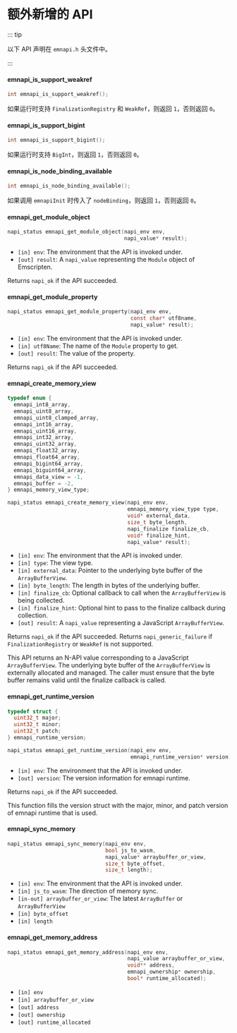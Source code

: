 # 额外新增的 API

::: tip

以下 API 声明在 `emnapi.h` 头文件中。

:::

#### emnapi_is_support_weakref

```c
int emnapi_is_support_weakref();
```

如果运行时支持 `FinalizationRegistry` 和 `WeakRef`，则返回 `1`，否则返回 `0`。

#### emnapi_is_support_bigint

```c
int emnapi_is_support_bigint();
```

如果运行时支持 `BigInt`，则返回 `1`，否则返回 `0`。

#### emnapi_is_node_binding_available

```c
int emnapi_is_node_binding_available();
```

如果调用 `emnapiInit` 时传入了 `nodeBinding`，则返回 `1`，否则返回 `0`。

#### emnapi_get_module_object

```c
napi_status emnapi_get_module_object(napi_env env,
                                     napi_value* result);
```

* `[in] env`: The environment that the API is invoked under.
* `[out] result`: A `napi_value` representing the `Module` object of Emscripten.

Returns `napi_ok` if the API succeeded.

#### emnapi_get_module_property

```c
napi_status emnapi_get_module_property(napi_env env,
                                       const char* utf8name,
                                       napi_value* result);
```

* `[in] env`: The environment that the API is invoked under.
* `[in] utf8Name`: The name of the `Module` property to get.
* `[out] result`: The value of the property.

Returns `napi_ok` if the API succeeded.

#### emnapi_create_memory_view

```c
typedef enum {
  emnapi_int8_array,
  emnapi_uint8_array,
  emnapi_uint8_clamped_array,
  emnapi_int16_array,
  emnapi_uint16_array,
  emnapi_int32_array,
  emnapi_uint32_array,
  emnapi_float32_array,
  emnapi_float64_array,
  emnapi_bigint64_array,
  emnapi_biguint64_array,
  emnapi_data_view = -1,
  emnapi_buffer = -2,
} emnapi_memory_view_type;

napi_status emnapi_create_memory_view(napi_env env,
                                      emnapi_memory_view_type type,
                                      void* external_data,
                                      size_t byte_length,
                                      napi_finalize finalize_cb,
                                      void* finalize_hint,
                                      napi_value* result);
```

* `[in] env`: The environment that the API is invoked under.
* `[in] type`: The view type.
* `[in] external_data`: Pointer to the underlying byte buffer of the
  `ArrayBufferView`.
* `[in] byte_length`: The length in bytes of the underlying buffer.
* `[in] finalize_cb`: Optional callback to call when the `ArrayBufferView` is being
  collected.
* `[in] finalize_hint`: Optional hint to pass to the finalize callback during
  collection.
* `[out] result`: A `napi_value` representing a JavaScript `ArrayBufferView`.

Returns `napi_ok` if the API succeeded.
Returns `napi_generic_failure` if `FinalizationRegistry` or `WeakRef` is not supported.

This API returns an N-API value corresponding to a JavaScript `ArrayBufferView`.
The underlying byte buffer of the `ArrayBufferView` is externally allocated and
managed. The caller must ensure that the byte buffer remains valid until the
finalize callback is called.

#### emnapi_get_runtime_version

```c
typedef struct {
  uint32_t major;
  uint32_t minor;
  uint32_t patch;
} emnapi_runtime_version;

napi_status emnapi_get_runtime_version(napi_env env,
                                       emnapi_runtime_version* version);
```

* `[in] env`: The environment that the API is invoked under.
* `[out] version`: The version information for emnapi runtime.

Returns `napi_ok` if the API succeeded.

This function fills the version struct with the major, minor, and patch version of emnapi runtime that is used.

#### emnapi_sync_memory

```c
napi_status emnapi_sync_memory(napi_env env,
                               bool js_to_wasm,
                               napi_value* arraybuffer_or_view,
                               size_t byte_offset,
                               size_t length);
```

* `[in] env`: The environment that the API is invoked under.
* `[in] js_to_wasm`: The direction of memory sync.
* `[in-out] arraybuffer_or_view`: The latest `ArrayBuffer` or `ArrayBufferView`
* `[in] byte_offset`
* `[in] length`

#### emnapi_get_memory_address

```c
napi_status emnapi_get_memory_address(napi_env env,
                                      napi_value arraybuffer_or_view,
                                      void** address,
                                      emnapi_ownership* ownership,
                                      bool* runtime_allocated);
```

* `[in] env`
* `[in] arraybuffer_or_view`
* `[out] address`
* `[out] ownership`
* `[out] runtime_allocated`
